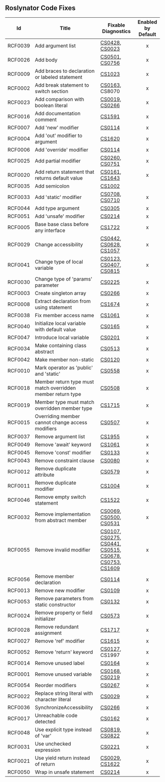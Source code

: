 ## Roslynator Code Fixes

Id | Title | Fixable Diagnostics | Enabled by Default 
--- | --- | --- |:---:
RCF0039|Add argument list|[CS0428](http://docs.microsoft.com/en-us/dotnet/csharp/misc/cs0428), [CS0023](http://docs.microsoft.com/en-us/dotnet/csharp/misc/cs0023)|x
RCF0026|Add body|[CS0501](http://docs.microsoft.com/en-us/dotnet/csharp/misc/cs0501), [CS0756](http://docs.microsoft.com/en-us/dotnet/csharp/misc/cs0756)|x
RCF0009|Add braces to declaration or labeled statement|[CS1023](http://docs.microsoft.com/en-us/dotnet/csharp/misc/cs1023)|x
RCF0002|Add break statement to switch section|[CS0163](http://docs.microsoft.com/en-us/dotnet/csharp/language-reference/compiler-messages/cs0163), CS8070|x
RCF0023|Add comparison with boolean literal|[CS0019](http://docs.microsoft.com/en-us/dotnet/csharp/language-reference/compiler-messages/cs0019), [CS0266](http://docs.microsoft.com/en-us/dotnet/csharp/language-reference/compiler-messages/cs0266)|x
RCF0016|Add documentation comment|[CS1591](http://docs.microsoft.com/en-us/dotnet/csharp/language-reference/compiler-messages/cs1591)|x
RCF0007|Add 'new' modifier|[CS0114](http://docs.microsoft.com/en-us/dotnet/csharp/misc/cs0114)|x
RCF0004|Add 'out' modifier to argument|[CS1620](http://docs.microsoft.com/en-us/dotnet/csharp/misc/cs1620)|x
RCF0006|Add 'override' modifier|[CS0114](http://docs.microsoft.com/en-us/dotnet/csharp/misc/cs0114)|x
RCF0025|Add partial modifier|[CS0260](http://docs.microsoft.com/en-us/dotnet/csharp/language-reference/compiler-messages/cs0260), [CS0751](http://docs.microsoft.com/en-us/dotnet/csharp/misc/cs0751)|x
RCF0020|Add return statement that returns default value|[CS0161](http://docs.microsoft.com/en-us/dotnet/csharp/misc/cs0161), [CS1643](http://docs.microsoft.com/en-us/dotnet/csharp/misc/cs1643)|x
RCF0035|Add semicolon|[CS1002](http://docs.microsoft.com/en-us/dotnet/csharp/misc/cs1002)|
RCF0033|Add 'static' modifier|[CS0708](http://docs.microsoft.com/en-us/dotnet/csharp/misc/cs0708), [CS0710](http://docs.microsoft.com/en-us/dotnet/csharp/misc/cs0710)|x
RCF0044|Add type argument|[CS0305](http://docs.microsoft.com/en-us/dotnet/csharp/misc/cs0305)|x
RCF0051|Add 'unsafe' modifier|[CS0214](http://docs.microsoft.com/en-us/dotnet/csharp/misc/cs0214)|x
RCF0005|Base base class before any interface|[CS1722](http://docs.microsoft.com/en-us/dotnet/csharp/misc/cs1722)|x
RCF0029|Change accessibility|[CS0442](http://docs.microsoft.com/en-us/dotnet/csharp/misc/cs0442), [CS0628](http://docs.microsoft.com/en-us/dotnet/csharp/misc/cs0628), [CS1057](http://docs.microsoft.com/en-us/dotnet/csharp/misc/cs1057)|x
RCF0041|Change type of local variable|[CS0123](http://docs.microsoft.com/en-us/dotnet/csharp/misc/cs0123), [CS0407](http://docs.microsoft.com/en-us/dotnet/csharp/misc/cs0407), [CS0815](http://docs.microsoft.com/en-us/dotnet/csharp/misc/cs0815)|x
RCF0030|Change type of 'params' parameter|[CS0225](http://docs.microsoft.com/en-us/dotnet/csharp/misc/cs0225)|x
RCF0003|Create singleton array|[CS0266](http://docs.microsoft.com/en-us/dotnet/csharp/language-reference/compiler-messages/cs0266)|x
RCF0008|Extract declaration from using statement|[CS1674](http://docs.microsoft.com/en-us/dotnet/csharp/language-reference/compiler-messages/cs1674)|x
RCF0038|Fix member access name|[CS1061](http://docs.microsoft.com/en-us/dotnet/csharp/language-reference/compiler-messages/cs1061)|x
RCF0040|Initialize local variable with default value|[CS0165](http://docs.microsoft.com/en-us/dotnet/csharp/language-reference/compiler-messages/cs0165)|x
RCF0047|Introduce local variable|[CS0201](http://docs.microsoft.com/en-us/dotnet/csharp/language-reference/compiler-messages/cs0201)|x
RCF0034|Make containing class abstract|[CS0513](http://docs.microsoft.com/en-us/dotnet/csharp/misc/cs0513)|x
RCF0042|Make member non\-static|[CS0120](http://docs.microsoft.com/en-us/dotnet/csharp/language-reference/compiler-messages/cs0120)|x
RCF0010|Mark operator as 'public' and 'static'|[CS0558](http://docs.microsoft.com/en-us/dotnet/csharp/misc/cs0558)|x
RCF0018|Member return type must match overridden member return type|[CS0508](http://docs.microsoft.com/en-us/dotnet/csharp/misc/cs0508)|x
RCF0019|Member type must match overridden member type|[CS1715](http://docs.microsoft.com/en-us/dotnet/csharp/misc/cs1715)|x
RCF0015|Overriding member cannot change access modifiers|[CS0507](http://docs.microsoft.com/en-us/dotnet/csharp/language-reference/compiler-messages/cs0507)|x
RCF0037|Remove argument list|[CS1955](http://docs.microsoft.com/en-us/dotnet/csharp/misc/cs1955)|x
RCF0049|Remove 'await' keyword|[CS1061](http://docs.microsoft.com/en-us/dotnet/csharp/language-reference/compiler-messages/cs1061)|x
RCF0045|Remove 'const' modifier|[CS0133](http://docs.microsoft.com/en-us/dotnet/csharp/misc/cs0133)|x
RCF0043|Remove constraint clause|[CS0080](http://docs.microsoft.com/en-us/dotnet/csharp/misc/cs0080)|x
RCF0012|Remove duplicate attribute|[CS0579](http://docs.microsoft.com/en-us/dotnet/csharp/language-reference/compiler-messages/cs0579)|x
RCF0011|Remove duplicate modifier|[CS1004](http://docs.microsoft.com/en-us/dotnet/csharp/misc/cs1004)|x
RCF0046|Remove empty switch statement|[CS1522](http://docs.microsoft.com/en-us/dotnet/csharp/misc/cs1522)|x
RCF0032|Remove implementation from abstract member|[CS0069](http://docs.microsoft.com/en-us/dotnet/csharp/misc/cs0069), [CS0500](http://docs.microsoft.com/en-us/dotnet/csharp/misc/cs0500), [CS0531](http://docs.microsoft.com/en-us/dotnet/csharp/misc/cs0531)|x
RCF0055|Remove invalid modifier|[CS0107](http://docs.microsoft.com/en-us/dotnet/csharp/misc/cs0107), [CS0275](http://docs.microsoft.com/en-us/dotnet/csharp/misc/cs0275), [CS0441](http://docs.microsoft.com/en-us/dotnet/csharp/misc/cs0441), [CS0515](http://docs.microsoft.com/en-us/dotnet/csharp/misc/cs0515), [CS0678](http://docs.microsoft.com/en-us/dotnet/csharp/misc/cs0678), [CS0753](http://docs.microsoft.com/en-us/dotnet/csharp/misc/cs0753), [CS1609](http://docs.microsoft.com/en-us/dotnet/csharp/misc/cs1609)|x
RCF0056|Remove member declaration|[CS0114](http://docs.microsoft.com/en-us/dotnet/csharp/misc/cs0114)|x
RCF0013|Remove new modifier|[CS0109](http://docs.microsoft.com/en-us/dotnet/csharp/misc/cs0109)|x
RCF0053|Remove parameters from static constructor|[CS0132](http://docs.microsoft.com/en-us/dotnet/csharp/misc/cs0132)|x
RCF0024|Remove property or field initializer|[CS0573](http://docs.microsoft.com/en-us/dotnet/csharp/misc/cs0573)|x
RCF0028|Remove redundant assignment|[CS1717](http://docs.microsoft.com/en-us/dotnet/csharp/misc/cs1717)|x
RCF0027|Remove 'ref' modifier|[CS1615](http://docs.microsoft.com/en-us/dotnet/csharp/misc/cs1615)|x
RCF0052|Remove 'return' keyword|[CS0127](http://docs.microsoft.com/en-us/dotnet/csharp/misc/cs0127), CS1997|x
RCF0014|Remove unused label|[CS0164](http://docs.microsoft.com/en-us/dotnet/csharp/misc/cs0164)|x
RCF0001|Remove unused variable|[CS0168](http://docs.microsoft.com/en-us/dotnet/csharp/misc/cs0168), [CS0219](http://docs.microsoft.com/en-us/dotnet/csharp/misc/cs0219)|x
RCF0054|Reorder modifiers|[CS0267](http://docs.microsoft.com/en-us/dotnet/csharp/misc/cs0267)|x
RCF0022|Replace string literal with character literal|[CS0029](http://docs.microsoft.com/en-us/dotnet/csharp/language-reference/compiler-messages/cs0029)|x
RCF0036|SynchronizeAccessibility|[CS0266](http://docs.microsoft.com/en-us/dotnet/csharp/language-reference/compiler-messages/cs0266)|x
RCF0017|Unreachable code detected|[CS0162](http://docs.microsoft.com/en-us/dotnet/csharp/misc/cs0162)|x
RCF0048|Use explicit type instead of 'var'|[CS0819](http://docs.microsoft.com/en-us/dotnet/csharp/misc/cs0819), [CS0822](http://docs.microsoft.com/en-us/dotnet/csharp/misc/cs0822)|x
RCF0031|Use unchecked expression|[CS0221](http://docs.microsoft.com/en-us/dotnet/csharp/misc/cs0221)|x
RCF0021|Use yield return instead of return|[CS0029](http://docs.microsoft.com/en-us/dotnet/csharp/language-reference/compiler-messages/cs0029), [CS1622](http://docs.microsoft.com/en-us/dotnet/csharp/misc/cs1622)|x
RCF0050|Wrap in unsafe statement|[CS0214](http://docs.microsoft.com/en-us/dotnet/csharp/misc/cs0214)|x
